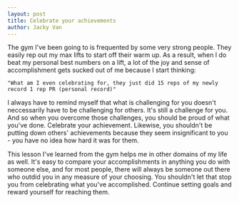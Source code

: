 ```yaml
---
layout: post
title: Celebrate your achievements
author: Jacky Van
---
```


The gym I've been going to is frequented by some very strong people. They easily rep out my max lifts to start off their warm up. As a result, when I do beat my personal best numbers on a lift, a lot of the joy and sense of accomplishment gets sucked out of me because I start thinking:

`"What am I even celebrating for, they just did 15 reps of my newly record 1 rep PR (personal record)"`

I always have to remind myself that what is challenging for you doesn't neccessarily have to be challenging for others. It's still a challenge for you. And so when you overcome those challenges, you should be proud of what you've done. Celebrate your achievement. Likewise, you shouldn't be putting down others' achievements because they seem insignificant to you - you have no idea how hard it was for them. 

This lesson I've learned from the gym helps me in other domains of my life as well. It's easy to compare your accomplishments in anything you do with someone else, and for most people, there will always be someone out there who outdid you in any measure of your choosing. You shouldn't let that stop you from celebrating what you've accomplished. Continue setting goals and reward yourself for reaching them.
